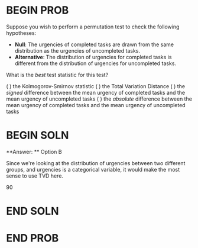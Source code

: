 # BEGIN PROB

Suppose you wish to perform a permutation test to check the following hypotheses:

 - **Null**: The urgencies of completed tasks are drawn from the same distribution as the urgencies of uncompleted tasks.
 - **Alternative**: The distribution of urgencies for completed tasks is different from the distribution of urgencies for uncompleted tasks.

What is the *best* test statistic for this test?

( ) the Kolmogorov-Smirnov statistic
( ) the Total Variation Distance
( ) the *signed* difference between the mean urgency of completed tasks and the mean urgency of uncompleted tasks
( ) the *absolute* difference between the mean urgency of completed tasks and the mean urgency of uncompleted tasks

# BEGIN SOLN
**Answer: ** Option B

Since we're looking at the distribution of urgencies between two different groups, and urgencies is a categorical variable, it would make the most sense to use TVD here.

<average>90</average>

# END SOLN

# END PROB